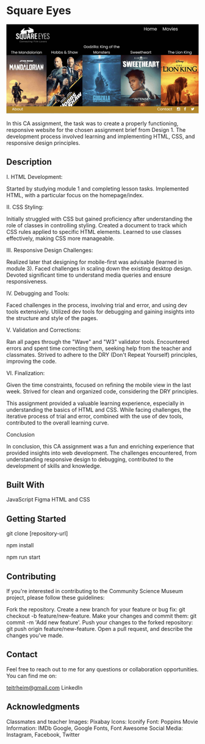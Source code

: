 # Square Eyes

![image](/products/3.square%20eyes%20desktop_4_11zon.png)

In this CA assignment, the task was to create a properly functioning, responsive website for the chosen assignment brief from Design 1. The development process involved learning and implementing HTML, CSS, and responsive design principles.

## Description

I. HTML Development:

Started by studying module 1 and completing lesson tasks.
Implemented HTML, with a particular focus on the homepage/index.

II. CSS Styling:

Initially struggled with CSS but gained proficiency after understanding the role of classes in controlling styling.
Created a document to track which CSS rules applied to specific HTML elements.
Learned to use classes effectively, making CSS more manageable.

III. Responsive Design Challenges:

Realized later that designing for mobile-first was advisable (learned in module 3).
Faced challenges in scaling down the existing desktop design.
Devoted significant time to understand media queries and ensure responsiveness.

IV. Debugging and Tools:

Faced challenges in the process, involving trial and error, and using dev tools extensively.
Utilized dev tools for debugging and gaining insights into the structure and style of the pages.

V. Validation and Corrections:

Ran all pages through the "Wave" and "W3" validator tools.
Encountered errors and spent time correcting them, seeking help from the teacher and classmates.
Strived to adhere to the DRY (Don't Repeat Yourself) principles, improving the code.

VI. Finalization:

Given the time constraints, focused on refining the mobile view in the last week.
Strived for clean and organized code, considering the DRY principles.

This assignment provided a valuable learning experience, especially in understanding the basics of HTML and CSS. While facing challenges, the iterative process of trial and error, combined with the use of dev tools, contributed to the overall learning curve.

Conclusion

In conclusion, this CA assignment was a fun and enriching experience that provided insights into web development. The challenges encountered, from understanding responsive design to debugging, contributed to the development of skills and knowledge.

## Built With

JavaScript
Figma
HTML and CSS

## Getting Started

git clone [repository-url]

npm install

npm run start

## Contributing

If you're interested in contributing to the Community Science Museum project, please follow these guidelines:

Fork the repository.
Create a new branch for your feature or bug fix: git checkout -b feature/new-feature.
Make your changes and commit them: git commit -m 'Add new feature'.
Push your changes to the forked repository: git push origin feature/new-feature.
Open a pull request, and describe the changes you've made.

## Contact

Feel free to reach out to me for any questions or collaboration opportunities. You can find me on:

teitrheim@gmail.com
LinkedIn

## Acknowledgments

Classmates and teacher
Images: Pixabay
Icons: Iconify
Font: Poppins
Movie Information: IMDb
Google, Google Fonts, Font Awesome
Social Media: Instagram, Facebook, Twitter
